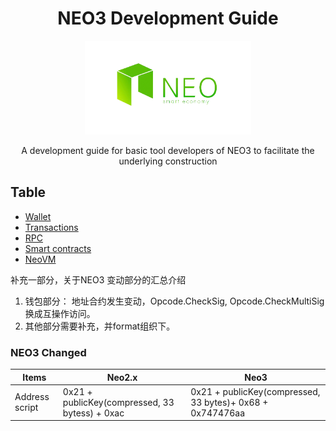 <div align="center">  
<h1>NEO3 Development Guide</h1>
<img src="images/neo-rebranding.png" alt="NEO3 Development Guide" height="150">

<p>A development guide for basic tool developers of NEO3 to facilitate the underlying construction</p>
</div>

## Table 
- [Wallet](en/wallet)
- [Transactions](en/transactions)
- [RPC](en/RPC)
- [Smart contracts](en/smartContracts)
- [NeoVM](en/NeoVM)





补充一部分，关于NEO3 变动部分的汇总介绍



1. 钱包部分： 地址合约发生变动，Opcode.CheckSig, Opcode.CheckMultiSig  换成互操作访问。
2. 其他部分需要补充，并format组织下。

### NEO3 Changed

| Items          | Neo2.x                                         | Neo3                                                      |
| -------------- | ---------------------------------------------- | --------------------------------------------------------- |
| Address script | 0x21 + publicKey(compressed, 33 bytess) + 0xac | 0x21 + publicKey(compressed, 33 bytes)+ 0x68 + 0x747476aa |